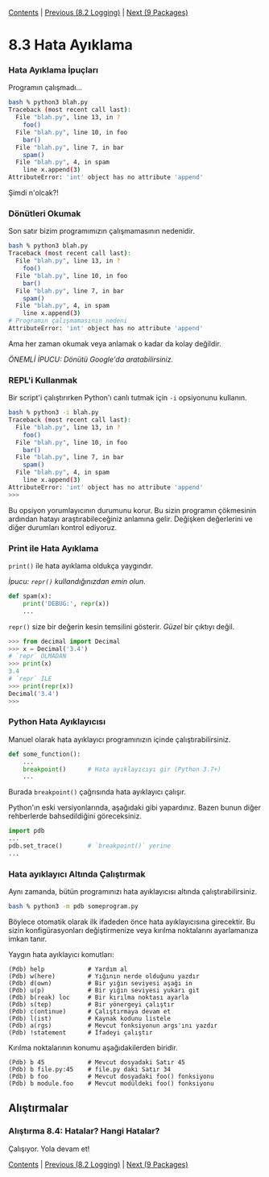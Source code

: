 [Contents](../Contents.md) \| [Previous (8.2 Logging)](02_Logging.md) \| [Next (9 Packages)](../09_Packages/00_Overview.md)

# 8.3 Hata Ayıklama

### Hata Ayıklama İpuçları

Programın çalışmadı...

```bash
bash % python3 blah.py
Traceback (most recent call last):
  File "blah.py", line 13, in ?
    foo()
  File "blah.py", line 10, in foo
    bar()
  File "blah.py", line 7, in bar
    spam()
  File "blah.py", 4, in spam
    line x.append(3)
AttributeError: 'int' object has no attribute 'append'
```

Şimdi n'olcak?!

### Dönütleri Okumak

Son satır bizim programımızın çalışmamasının nedenidir.

```bash
bash % python3 blah.py
Traceback (most recent call last):
  File "blah.py", line 13, in ?
    foo()
  File "blah.py", line 10, in foo
    bar()
  File "blah.py", line 7, in bar
    spam()
  File "blah.py", 4, in spam
    line x.append(3)
# Programın çalışmamasının nedeni
AttributeError: 'int' object has no attribute 'append'
```

Ama her zaman okumak veya anlamak o kadar da kolay değildir.

*ÖNEMLİ İPUCU: Dönütü Google'da aratabilirsiniz.*

### REPL'i Kullanmak

Bir script'i çalıştırırken Python'ı canlı tutmak için `-i` opsiyonunu kullanın.

```bash
bash % python3 -i blah.py
Traceback (most recent call last):
  File "blah.py", line 13, in ?
    foo()
  File "blah.py", line 10, in foo
    bar()
  File "blah.py", line 7, in bar
    spam()
  File "blah.py", 4, in spam
    line x.append(3)
AttributeError: 'int' object has no attribute 'append'
>>>
```

Bu opsiyon yorumlayıcının durumunu korur. Bu sizin programın çökmesinin ardından hatayı araştırabileceğiniz anlamına gelir. 
Değişken değerlerini ve diğer durumları kontrol ediyoruz. 

### Print ile Hata Ayıklama

`print()` ile hata ayıklama oldukça yaygındır.

*İpucu: `repr()` kullandığınızdan emin olun*.

```python
def spam(x):
    print('DEBUG:', repr(x))
    ...
```

`repr()` size bir değerin kesin temsilini gösterir. *Güzel* bir çıktıyı değil.

```python
>>> from decimal import Decimal
>>> x = Decimal('3.4')
# `repr` OLMADAN
>>> print(x)
3.4
# `repr` ILE
>>> print(repr(x))
Decimal('3.4')
>>>
```

### Python Hata Ayıklayıcısı

Manuel olarak hata ayıklayıcı programınızın içinde çalıştırabilirsiniz.

```python
def some_function():
    ...
    breakpoint()      # Hata ayıklayıcıyı gir (Python 3.7+)
    ...
```

Burada `breakpoint()` çağrısında hata ayıklayıcı çalışır.

Python'ın eski versiyonlarında, aşağıdaki gibi yapardınız.  Bazen bunun diğer rehberlerde
bahsedildiğini göreceksiniz.

```python
import pdb
...
pdb.set_trace()       # `breakpoint()` yerine
...
```

### Hata ayıklayıcı Altında Çalıştırmak

Aynı zamanda, bütün programınızı hata ayıklayıcısı altında çalıştırabilirsiniz.

```bash
bash % python3 -m pdb someprogram.py
```

Böylece otomatik olarak ilk ifadeden önce hata ayıklayıcısına girecektir. Bu sizin konfigürasyonları değiştirmenize veya kırılma noktalarını
ayarlamanıza imkan tanır.

Yaygın hata ayıklayıcı komutları:

```code
(Pdb) help            # Yardım al
(Pdb) w(here)         # Yığının nerde olduğunu yazdır
(Pdb) d(own)          # Bir yığın seviyesi aşağı in
(Pdb) u(p)            # Bir yığın seviyesi yukarı git
(Pdb) b(reak) loc     # Bir kırılma noktası ayarla
(Pdb) s(tep)          # Bir yönergeyi çalıştır
(Pdb) c(ontinue)      # Çalıştırmaya devam et
(Pdb) l(ist)          # Kaynak kodunu listele
(Pdb) a(rgs)          # Mevcut fonksiyonun args'ını yazdır
(Pdb) !statement      # İfadeyi çalıştır
```

Kırılma noktalarının konumu aşağıdakilerden biridir.

```code
(Pdb) b 45            # Mevcut dosyadaki Satır 45
(Pdb) b file.py:45    # file.py daki Satır 34
(Pdb) b foo           # Mevcut dosyadaki foo() fonksiyonu
(Pdb) b module.foo    # Mevcut modüldeki foo() fonksiyonu 
```

## Alıştırmalar

### Alıştırma 8.4:  Hatalar? Hangi Hatalar?

Çalışıyor. Yola devam et!

[Contents](../Contents.md) \| [Previous (8.2 Logging)](02_Logging.md) \| [Next (9 Packages)](../09_Packages/00_Overview.md)